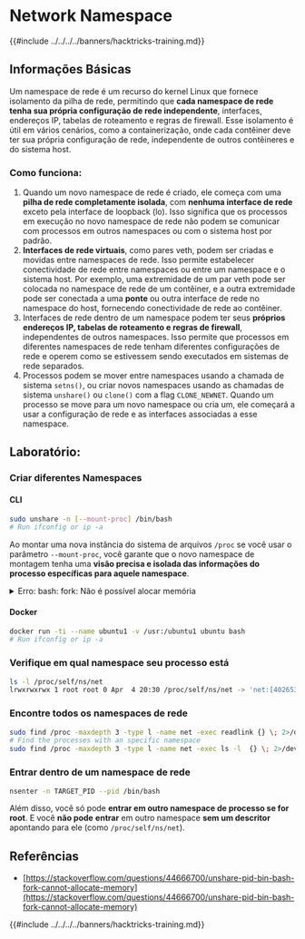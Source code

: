 # Network Namespace

{{#include ../../../../banners/hacktricks-training.md}}

## Informações Básicas

Um namespace de rede é um recurso do kernel Linux que fornece isolamento da pilha de rede, permitindo que **cada namespace de rede tenha sua própria configuração de rede independente**, interfaces, endereços IP, tabelas de roteamento e regras de firewall. Esse isolamento é útil em vários cenários, como a containerização, onde cada contêiner deve ter sua própria configuração de rede, independente de outros contêineres e do sistema host.

### Como funciona:

1. Quando um novo namespace de rede é criado, ele começa com uma **pilha de rede completamente isolada**, com **nenhuma interface de rede** exceto pela interface de loopback (lo). Isso significa que os processos em execução no novo namespace de rede não podem se comunicar com processos em outros namespaces ou com o sistema host por padrão.
2. **Interfaces de rede virtuais**, como pares veth, podem ser criadas e movidas entre namespaces de rede. Isso permite estabelecer conectividade de rede entre namespaces ou entre um namespace e o sistema host. Por exemplo, uma extremidade de um par veth pode ser colocada no namespace de rede de um contêiner, e a outra extremidade pode ser conectada a uma **ponte** ou outra interface de rede no namespace do host, fornecendo conectividade de rede ao contêiner.
3. Interfaces de rede dentro de um namespace podem ter seus **próprios endereços IP, tabelas de roteamento e regras de firewall**, independentes de outros namespaces. Isso permite que processos em diferentes namespaces de rede tenham diferentes configurações de rede e operem como se estivessem sendo executados em sistemas de rede separados.
4. Processos podem se mover entre namespaces usando a chamada de sistema `setns()`, ou criar novos namespaces usando as chamadas de sistema `unshare()` ou `clone()` com a flag `CLONE_NEWNET`. Quando um processo se move para um novo namespace ou cria um, ele começará a usar a configuração de rede e as interfaces associadas a esse namespace.

## Laboratório:

### Criar diferentes Namespaces

#### CLI
```bash
sudo unshare -n [--mount-proc] /bin/bash
# Run ifconfig or ip -a
```
Ao montar uma nova instância do sistema de arquivos `/proc` se você usar o parâmetro `--mount-proc`, você garante que o novo namespace de montagem tenha uma **visão precisa e isolada das informações do processo específicas para aquele namespace**.

<details>

<summary>Erro: bash: fork: Não é possível alocar memória</summary>

Quando `unshare` é executado sem a opção `-f`, um erro é encontrado devido à forma como o Linux lida com novos namespaces de PID (ID do Processo). Os detalhes principais e a solução estão descritos abaixo:

1. **Explicação do Problema**:

- O kernel do Linux permite que um processo crie novos namespaces usando a chamada de sistema `unshare`. No entanto, o processo que inicia a criação de um novo namespace de PID (referido como o processo "unshare") não entra no novo namespace; apenas seus processos filhos entram.
- Executar `%unshare -p /bin/bash%` inicia `/bin/bash` no mesmo processo que `unshare`. Consequentemente, `/bin/bash` e seus processos filhos estão no namespace de PID original.
- O primeiro processo filho de `/bin/bash` no novo namespace se torna PID 1. Quando esse processo sai, ele aciona a limpeza do namespace se não houver outros processos, já que PID 1 tem o papel especial de adotar processos órfãos. O kernel do Linux então desabilitará a alocação de PID nesse namespace.

2. **Consequência**:

- A saída de PID 1 em um novo namespace leva à limpeza da flag `PIDNS_HASH_ADDING`. Isso resulta na falha da função `alloc_pid` em alocar um novo PID ao criar um novo processo, produzindo o erro "Não é possível alocar memória".

3. **Solução**:
- O problema pode ser resolvido usando a opção `-f` com `unshare`. Esta opção faz com que `unshare` fork um novo processo após criar o novo namespace de PID.
- Executar `%unshare -fp /bin/bash%` garante que o comando `unshare` se torne PID 1 no novo namespace. `/bin/bash` e seus processos filhos são então contidos com segurança dentro deste novo namespace, prevenindo a saída prematura de PID 1 e permitindo a alocação normal de PID.

Ao garantir que `unshare` seja executado com a flag `-f`, o novo namespace de PID é mantido corretamente, permitindo que `/bin/bash` e seus subprocessos operem sem encontrar o erro de alocação de memória.

</details>

#### Docker
```bash
docker run -ti --name ubuntu1 -v /usr:/ubuntu1 ubuntu bash
# Run ifconfig or ip -a
```
### &#x20;Verifique em qual namespace seu processo está
```bash
ls -l /proc/self/ns/net
lrwxrwxrwx 1 root root 0 Apr  4 20:30 /proc/self/ns/net -> 'net:[4026531840]'
```
### Encontre todos os namespaces de rede
```bash
sudo find /proc -maxdepth 3 -type l -name net -exec readlink {} \; 2>/dev/null | sort -u | grep "net:"
# Find the processes with an specific namespace
sudo find /proc -maxdepth 3 -type l -name net -exec ls -l  {} \; 2>/dev/null | grep <ns-number>
```
### Entrar dentro de um namespace de rede
```bash
nsenter -n TARGET_PID --pid /bin/bash
```
Além disso, você só pode **entrar em outro namespace de processo se for root**. E você **não pode** **entrar** em outro namespace **sem um descritor** apontando para ele (como `/proc/self/ns/net`).

## Referências

- [https://stackoverflow.com/questions/44666700/unshare-pid-bin-bash-fork-cannot-allocate-memory](https://stackoverflow.com/questions/44666700/unshare-pid-bin-bash-fork-cannot-allocate-memory)

{{#include ../../../../banners/hacktricks-training.md}}
